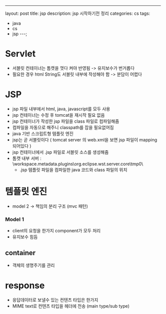 ---
layout: post
title: jsp
description: jsp 시작하기전 정리
categories: cs
tags: 
- java
- cs
- jsp
---;

# Servlet
- 서블릿 컨테이너는 톰캣을 껏다 켜야 반영됨 -> 유지보수가 번거롭다
- 필요한 경우 html String도 서블릿 내부에 작성해야 함 -> 분담이 어렵다

# JSP
- jsp 파일 내부에서 html, java, javascript를 모두 사용
- jsp 컨테이너는 수정 후 tomcat을 재시작 필요 없음
- jsp 컨테이너가 작성한 jsp 파일을 class 파일로 컴파일해줌 
- 컴파일을 자동으로 해주니 classpath를 잡을 필요없어짐
- java 기반 스크립트형 템플릿 엔진
- jsp는 곧 서블릿이다 ( tomcat server 의 web.xml을 보면 jsp 파일이 mapping 되어있다 )
- jsp 컨테이너에서 .jsp 파일로 서블릿 소스를 생성해줌
- 톰캣 내부 서버 : \workspace\.metadata\.plugins\org.eclipse.wst.server.core\tmp0\
  - .jsp 템플릿 파일을 컴파일한 java 코드와 class 파일의 위치

# 템플릿 엔진
- model 2 -> 책임의 분리 구조 (mvc 패턴)

### Model 1
- client의 요청을 한가지 component가 모두 처리
- 유지보수 힘듬

## container
- 객체의 생명주기를 관리

# response
- 응답데이터로 보낼수 있는 컨텐츠 타입은 한가지
- MIME text로 컨텐츠 타입을 헤더에 전송 (main type/sub type)

